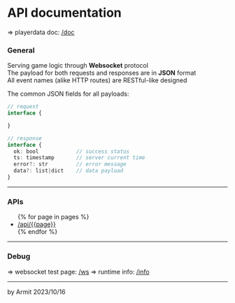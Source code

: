 # API documentation

=> playerdata doc: [/doc](/doc)

### General

Serving game logic through **Websocket** protocol  
The payload for both requests and responses are in **JSON** format  
All event names (alike HTTP routes) are RESTful-like designed  

The common JSON fields for all payloads:

```typescript
// request
interface {

}

// response
interface {
  ok: bool            // success status
  ts: timestamp       // server current time
  error?: str         // error message
  data?: list|dict    // data payload
}
```

----

### APIs

<ul>
{% for page in pages %}
  <li><a href="/api/{{page}}"> /api/{{page}} </a></li>
{% endfor %}
</ul>

----

### Debug

=> websocket test page: [/ws](/ws)
=> runtime info: [/info](/info)

----

<p> by Armit <time> 2023/10/16 </time> </p>
